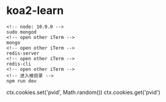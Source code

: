 ﻿# koa2-learn

```console
<!-- node: 10.0.0 -->
sudo mongod
<!-- open other iTerm -->
mongo
<!-- open other iTerm -->
redis-server
<!-- open other iTerm -->
redis-cli
<!-- open other iTerm -->
<!-- 进入根目录 -->
npm run dev
```

ctx.cookies.set('pvid', Math.random())
ctx.cookies.get('pvid')

